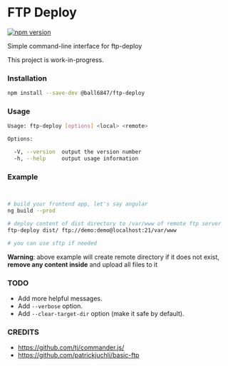 # FTP Deploy

[![npm version](https://img.shields.io/npm/v/@ball6847/ftp-deploy.svg)](https://github.com/ball6847/ftp-deploy)

Simple command-line interface for ftp-deploy

This project is work-in-progress.

### Installation

```sh
npm install --save-dev @ball6847/ftp-deploy
```

### Usage

```sh
Usage: ftp-deploy [options] <local> <remote>

Options:

  -V, --version  output the version number
  -h, --help     output usage information
```

### Example

```sh


# build your frontend app, let's say angular
ng build --prod

# deploy content of dist directory to /var/www of remote ftp server
ftp-deploy dist/ ftp://demo:demo@localhost:21/var/www

# you can use sftp if needed
```

**Warning**: above example will create remote directory if it does not exist, **remove any content inside** and upload all files to it

### TODO

- Add more helpful messages.
- Add `--verbose` option.
- Add `--clear-target-dir` option (make it safe by default).

### CREDITS

- https://github.com/tj/commander.js/
- https://github.com/patrickjuchli/basic-ftp
